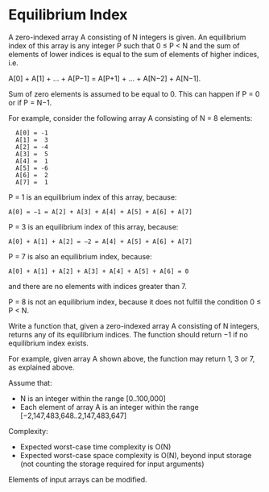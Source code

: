# Equilibrium Index

A zero-indexed array A consisting of N integers is given. An equilibrium index of this array is any integer P such that 0 ≤ P < N and the sum of elements of lower indices is equal to the sum of elements of higher indices, i.e.

A[0] + A[1] + ... + A[P−1] = A[P+1] + ... + A[N−2] + A[N−1].

Sum of zero elements is assumed to be equal to 0. This can happen if P = 0 or if P = N−1.

For example, consider the following array A consisting of N = 8 elements:

```
  A[0] = -1
  A[1] =  3
  A[2] = -4
  A[3] =  5
  A[4] =  1
  A[5] = -6
  A[6] =  2
  A[7] =  1
```

P = 1 is an equilibrium index of this array, because:

```
A[0] = −1 = A[2] + A[3] + A[4] + A[5] + A[6] + A[7]
```

P = 3 is an equilibrium index of this array, because:

```
A[0] + A[1] + A[2] = −2 = A[4] + A[5] + A[6] + A[7]
```

P = 7 is also an equilibrium index, because:

```
A[0] + A[1] + A[2] + A[3] + A[4] + A[5] + A[6] = 0
```

and there are no elements with indices greater than 7.

P = 8 is not an equilibrium index, because it does not fulfill the condition 0 ≤ P < N.

Write a function that, given a zero-indexed array A consisting of N integers, returns any of its equilibrium indices. The function should return −1 if no equilibrium index exists.

For example, given array A shown above, the function may return 1, 3 or 7, as explained above.

Assume that:
* N is an integer within the range [0..100,000]
* Each element of array A is an integer within the range [−2,147,483,648..2,147,483,647]

Complexity:

* Expected worst-case time complexity is O(N)
* Expected worst-case space complexity is O(N), beyond input storage (not counting the storage required for input arguments)

Elements of input arrays can be modified.
